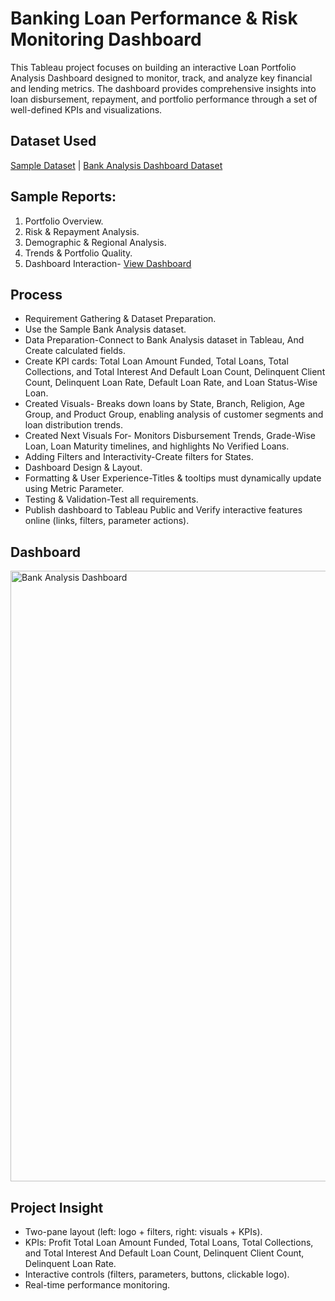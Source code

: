 # Banking Loan Performance & Risk Monitoring Dashboard
This Tableau project focuses on building an interactive Loan Portfolio Analysis Dashboard designed to monitor, track, and analyze key financial and lending metrics. The dashboard provides comprehensive insights into loan disbursement, repayment, and portfolio performance through a set of well-defined KPIs and visualizations.

## Dataset Used
<a href = "https://github.com/Bajpai777/Tableau-Bank-Loan-Analytics-Funding-Collection-and-Risk-Insights-Dashboard/blob/main/Cleaned%20Bank%20Analysis%20Data.xlsx">Sample Dataset</a> | <a href= "https://github.com/Bajpai777/Tableau-Bank-Loan-Analytics-Funding-Collection-and-Risk-Insights-Dashboard/blob/main/Bank%20Analysis%20Dashboard.twbx">Bank Analysis Dashboard Dataset</a>

## Sample Reports:
1. Portfolio Overview.
2. Risk & Repayment Analysis.
3. Demographic & Regional Analysis.
4. Trends & Portfolio Quality.
5. Dashboard Interaction- <a href= "https://github.com/Bajpai777/Tableau-Bank-Loan-Analytics-Funding-Collection-and-Risk-Insights-Dashboard/blob/main/Tableau%20Bank%20Analysis%20Dashboard.png">View Dashboard</a>

## Process
- Requirement Gathering & Dataset Preparation.
- Use the Sample Bank Analysis dataset.
- Data Preparation-Connect to Bank Analysis dataset in Tableau, And Create calculated fields.
- Create KPI cards: Total Loan Amount Funded, Total Loans, Total Collections, and Total Interest And Default Loan Count, Delinquent Client Count, Delinquent Loan Rate, Default Loan Rate, and Loan Status-Wise Loan.
- Created Visuals- Breaks down loans by State, Branch, Religion, Age Group, and Product Group, enabling analysis of customer segments and loan distribution trends.
- Created Next Visuals For- Monitors Disbursement Trends, Grade-Wise Loan, Loan Maturity timelines, and highlights No Verified Loans.
- Adding Filters and Interactivity-Create filters for States.
- Dashboard Design & Layout.
- Formatting & User Experience-Titles & tooltips must dynamically update using Metric Parameter.
- Testing & Validation-Test all requirements.
- Publish dashboard to Tableau Public and Verify interactive features online (links, filters, parameter actions).

## Dashboard
<img width="1917" height="977" alt="Bank Analysis Dashboard" src="https://github.com/user-attachments/assets/7c2b7555-8b13-45bc-a26f-20e5035f5684" />

## Project Insight
- Two-pane layout (left: logo + filters, right: visuals + KPIs).
- KPIs: Profit Total Loan Amount Funded, Total Loans, Total Collections, and Total Interest And Default Loan Count, Delinquent Client Count, Delinquent Loan Rate.
- Interactive controls (filters, parameters, buttons, clickable logo).
- Real-time performance monitoring.
